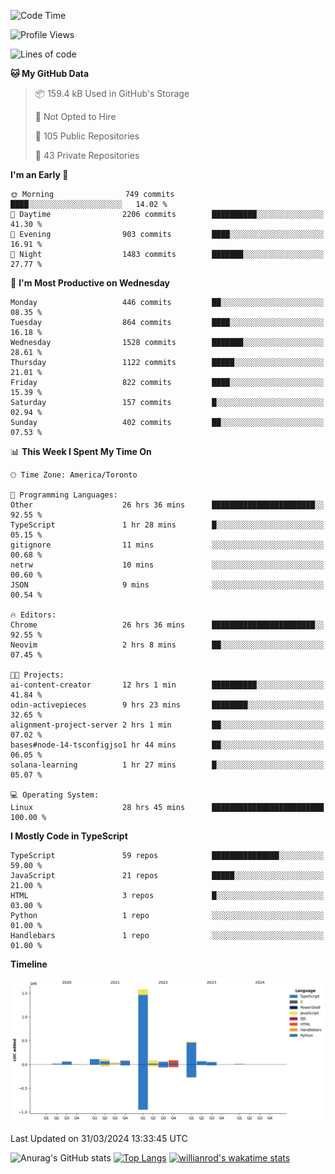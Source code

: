 <!--START_SECTION:waka-->
![Code Time](http://img.shields.io/badge/Code%20Time-1%2C366%20hrs%2024%20mins-blue)

![Profile Views](http://img.shields.io/badge/Profile%20Views-0-blue)

![Lines of code](https://img.shields.io/badge/From%20Hello%20World%20I%27ve%20Written-2.8%20million%20lines%20of%20code-blue)

**🐱 My GitHub Data** 

> 📦 159.4 kB Used in GitHub's Storage 
 > 
> 🚫 Not Opted to Hire
 > 
> 📜 105 Public Repositories 
 > 
> 🔑 43 Private Repositories 
 > 
**I'm an Early 🐤** 

```text
🌞 Morning                749 commits         ████░░░░░░░░░░░░░░░░░░░░░   14.02 % 
🌆 Daytime                2206 commits        ██████████░░░░░░░░░░░░░░░   41.30 % 
🌃 Evening                903 commits         ████░░░░░░░░░░░░░░░░░░░░░   16.91 % 
🌙 Night                  1483 commits        ███████░░░░░░░░░░░░░░░░░░   27.77 % 
```
📅 **I'm Most Productive on Wednesday** 

```text
Monday                   446 commits         ██░░░░░░░░░░░░░░░░░░░░░░░   08.35 % 
Tuesday                  864 commits         ████░░░░░░░░░░░░░░░░░░░░░   16.18 % 
Wednesday                1528 commits        ███████░░░░░░░░░░░░░░░░░░   28.61 % 
Thursday                 1122 commits        █████░░░░░░░░░░░░░░░░░░░░   21.01 % 
Friday                   822 commits         ████░░░░░░░░░░░░░░░░░░░░░   15.39 % 
Saturday                 157 commits         █░░░░░░░░░░░░░░░░░░░░░░░░   02.94 % 
Sunday                   402 commits         ██░░░░░░░░░░░░░░░░░░░░░░░   07.53 % 
```


📊 **This Week I Spent My Time On** 

```text
🕑︎ Time Zone: America/Toronto

💬 Programming Languages: 
Other                    26 hrs 36 mins      ███████████████████████░░   92.55 % 
TypeScript               1 hr 28 mins        █░░░░░░░░░░░░░░░░░░░░░░░░   05.15 % 
gitignore                11 mins             ░░░░░░░░░░░░░░░░░░░░░░░░░   00.68 % 
netrw                    10 mins             ░░░░░░░░░░░░░░░░░░░░░░░░░   00.60 % 
JSON                     9 mins              ░░░░░░░░░░░░░░░░░░░░░░░░░   00.54 % 

🔥 Editors: 
Chrome                   26 hrs 36 mins      ███████████████████████░░   92.55 % 
Neovim                   2 hrs 8 mins        ██░░░░░░░░░░░░░░░░░░░░░░░   07.45 % 

🐱‍💻 Projects: 
ai-content-creator       12 hrs 1 min        ██████████░░░░░░░░░░░░░░░   41.84 % 
odin-activepieces        9 hrs 23 mins       ████████░░░░░░░░░░░░░░░░░   32.65 % 
alignment-project-server 2 hrs 1 min         ██░░░░░░░░░░░░░░░░░░░░░░░   07.02 % 
bases#node-14-tsconfigjso1 hr 44 mins        ██░░░░░░░░░░░░░░░░░░░░░░░   06.05 % 
solana-learning          1 hr 27 mins        █░░░░░░░░░░░░░░░░░░░░░░░░   05.07 % 

💻 Operating System: 
Linux                    28 hrs 45 mins      █████████████████████████   100.00 % 
```

**I Mostly Code in TypeScript** 

```text
TypeScript               59 repos            ███████████████░░░░░░░░░░   59.00 % 
JavaScript               21 repos            █████░░░░░░░░░░░░░░░░░░░░   21.00 % 
HTML                     3 repos             █░░░░░░░░░░░░░░░░░░░░░░░░   03.00 % 
Python                   1 repo              ░░░░░░░░░░░░░░░░░░░░░░░░░   01.00 % 
Handlebars               1 repo              ░░░░░░░░░░░░░░░░░░░░░░░░░   01.00 % 
```



**Timeline**

![Lines of Code chart](https://raw.githubusercontent.com/wise-introvert/wise-introvert/master/assets/bar_graph.png)


 Last Updated on 31/03/2024 13:33:45 UTC
<!--END_SECTION:waka-->

![Anurag's GitHub stats](https://github-readme-stats.vercel.app/api?username=wise-introvert&count_private=true&show_icons=true)
[![Top Langs](https://github-readme-stats.vercel.app/api/top-langs/?username=wise-introvert&langs_count=10)](https://github.com/anuraghazra/github-readme-stats)
[![willianrod's wakatime stats](https://github-readme-stats.vercel.app/api/wakatime?username=wiseintrovert)](https://github.com/anuraghazra/github-readme-stats)
